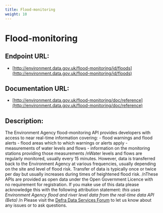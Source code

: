 ```yaml
---
title: Flood-monitoring
weight: 10
---
```


# Flood-monitoring

## Endpoint URL:
 - [http://environment.data.gov.uk/flood-monitoring/id/floods](http://environment.data.gov.uk/flood-monitoring/id/floods)

## Documentation URL:
 - [http://environment.data.gov.uk/flood-monitoring/doc/reference](http://environment.data.gov.uk/flood-monitoring/doc/reference)

## Description:
The Environment Agency flood-monitoring API provides developers with access to near real-time information covering: - flood warnings and flood alerts - flood areas which to which warnings or alerts apply - measurements of water levels and flows - information on the monitoring stations providing those measurements /nWater levels and flows are regularly monitored, usually every 15 minutes. However, data is transferred back to the Environment Agency at various frequencies, usually depending on the site and level of flood risk. Transfer of data is typically once or twice per day but usually increases during times of heightened flood risk. /nThese APIs are provided as open data under the Open Government Licence with no requirement for registration. If you make use of this data please acknowledge this with the following attribution statement: _this uses Environment Agency flood and river level data from the real-time data API (Beta)_ /n Please visit the [Defra Data Services Forum](https://support.environment.data.gov.uk/hc/en-gb) to let us know about any issues or to ask questions.

